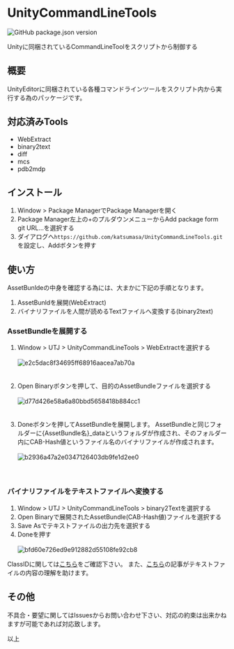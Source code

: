 # UnityCommandLineTools
![GitHub package.json version](https://img.shields.io/github/package-json/v/katsumasa/UnityCommandLineTools)

Unityに同梱されているCommandLineToolをスクリプトから制御する

## 概要

UnityEditorに同梱されている各種コマンドラインツールをスクリプト内から実行する為のパッケージです。


## 対応済みTools

- WebExtract
- binary2text
- diff
- mcs
- pdb2mdp

## インストール

1. Window > Package ManagerでPackage Managerを開く
2. Package Manager左上の+のプルダウンメニューからAdd package form git URL...を選択する
3. ダイアログへ`https://github.com/katsumasa/UnityCommandLineTools.git`を設定し、Addボタンを押す

## 使い方

AssetBunldeの中身を確認する為には、大まかに下記の手順となります。

1. AssetBunldを展開(WebExtract)
2. バイナリファイルを人間が読めるTextファイルへ変換する(binary2text)

### AssetBundleを展開する

1. Window > UTJ > UnityCommandLineTools > WebExtractを選択する
<br><br>
![e2c5dac8f34695ff68916aacea7ab70a](https://user-images.githubusercontent.com/29646672/178429593-f87e7bc7-ba41-4d59-bc4b-463658bef1ac.gif)
<br><br><br>
2. Open Binaryボタンを押して、目的のAssetBundleファイルを選択する
<br><br>
![d77d426e58a6a80bbd5658418b884cc1](https://user-images.githubusercontent.com/29646672/178430600-56a13895-f255-46aa-afec-9d810b2bc08f.gif)
<br><br><br>
3. Doneボタンを押してAssetBundleを展開します。
AssetBundleと同じフォルダーに{AssetBundle名}_dataというフォルダが作成され、そのフォルダー内にCAB-Hash値というファイル名のバイナリファイルが作成されます。
<br><br>
![b2936a47a2e0347126403db9fe1d2ee0](https://user-images.githubusercontent.com/29646672/178435837-96c628e3-555d-4cdc-ac68-616d00461b28.gif)
<br><br><br>

### バイナリファイルをテキストファイルへ変換する

1. Window > UTJ > UnityCommandLineTools > binary2Textを選択する
2. Open Binaryで展開されたAssetBundle(CAB-Hash値)ファイルを選択する
3. Save Asでテキストファイルの出力先を選択する
4. Doneを押す
<br><br>
![bfd60e726ed9e912882d55108fe92cb8](https://user-images.githubusercontent.com/29646672/178438515-754eee56-61ef-48c5-9cbd-ded31b50162f.gif)


ClassIDに関しては[こちら](https://docs.unity3d.com/ja/current/Manual/ClassIDReference.html)をご確認下さい。
また、[こちら](https://support.unity.com/hc/en-us/articles/217123266-How-do-I-determine-what-is-in-my-Scene-bundle-)の記事がテキストファイルの内容の理解を助けます。


## その他

不具合・要望に関してはIssuesからお問い合わせ下さい、対応の約束は出来かねますが可能であれば対応致します。

以上
